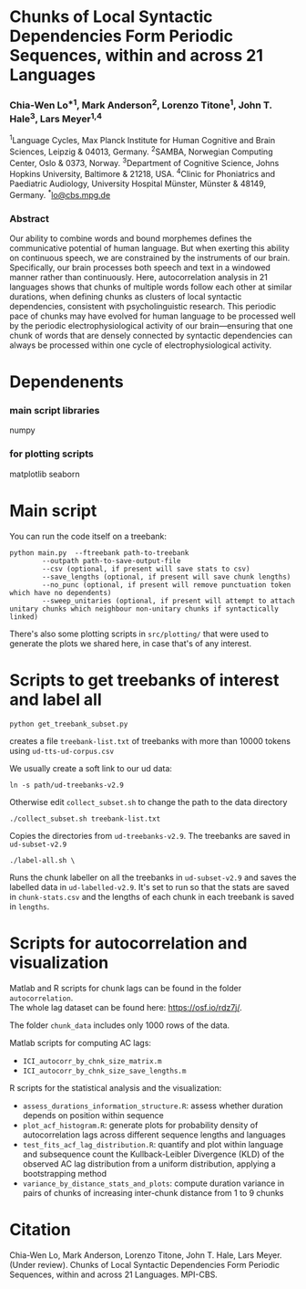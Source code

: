 # Chunks of Local Syntactic Dependencies Form Periodic Sequences, within and across 21 Languages 
### Chia-Wen Lo<sup>*1</sup>, Mark Anderson<sup>2</sup>, Lorenzo Titone<sup>1</sup>, John T. Hale<sup>3</sup>, Lars Meyer<sup>1,4</sup>
<sup>1</sup>Language Cycles, Max Planck Institute for Human Cognitive and Brain Sciences, Leipzig & 04013, Germany.
<sup>2</sup>SAMBA, Norwegian Computing Center, Oslo & 0373, Norway.
<sup>3</sup>Department of Cognitive Science, Johns Hopkins University, Baltimore & 21218, USA.
<sup>4</sup>Clinic for Phoniatrics and Paediatric Audiology, University Hospital Münster, Münster & 48149, Germany. 
<sup>*</sup>lo@cbs.mpg.de

### Abstract
Our ability to combine words and bound morphemes defines the communicative potential of human language. But when exerting this ability on continuous speech, we are constrained by the instruments of our brain. Specifically, our brain processes both speech and text in a windowed manner rather than continuously. Here, autocorrelation analysis in 21 languages shows that chunks of multiple words follow each other at similar durations, when defining chunks as clusters of local syntactic dependencies, consistent with psycholinguistic research. This periodic pace of chunks may have evolved for human language to be processed well by the periodic electrophysiological activity of our brain—ensuring that one chunk of words that are densely connected by syntactic dependencies can always be processed within one cycle of electrophysiological activity.

# Dependenents
### main script libraries
numpy

### for plotting scripts
matplotlib
seaborn

# Main script

You can run the code itself on a treebank:

```
python main.py  --ftreebank path-to-treebank
		--outpath path-to-save-output-file 
		--csv (optional, if present will save stats to csv) 
		--save_lengths (optional, if present will save chunk lengths)
		--no_punc (optional, if present will remove punctuation token which have no dependents)
		--sweep_unitaries (optional, if present will attempt to attach unitary chunks which neighbour non-unitary chunks if syntactically linked)
```

There's also some plotting scripts in `src/plotting/` that were used to generate the plots we shared here, in case that's of any interest.

# Scripts to get treebanks of interest and label all

```
python get_treebank_subset.py
```

creates a file `treebank-list.txt` of treebanks with more than 10000 tokens using `ud-tts-ud-corpus.csv`

We usually create a soft link to our ud data:

```
ln -s path/ud-treebanks-v2.9
```

Otherwise edit `collect_subset.sh` to change the path to the data directory

```
./collect_subset.sh treebank-list.txt
```

Copies the directories from `ud-treebanks-v2.9`. The treebanks are saved in `ud-subset-v2.9`


```
./label-all.sh \
```

Runs the chunk labeller on all the treebanks in `ud-subset-v2.9` and saves the labelled data in `ud-labelled-v2.9`. It's set to run so that the stats are saved in `chunk-stats.csv` and the lengths of each chunk in each treebank is saved in `lengths`. 

# Scripts for autocorrelation and visualization  
Matlab and R scripts for chunk lags can be found in the folder `autocorrelation`.  
The whole lag dataset can be found here: https://osf.io/rdz7j/. 

The folder `chunk_data` includes only 1000 rows of the data.


Matlab scripts for computing AC lags: 
- `ICI_autocorr_by_chnk_size_matrix.m`  
- `ICI_autocorr_by_chnk_size_save_lengths.m`  


R scripts for the statistical analysis and the visualization:  
- `assess_durations_information_structure.R`: assess whether duration depends on position within sequence  
- `plot_acf_histogram.R`: generate plots for probability density of autocorrelation lags across different sequence lengths and languages  
- `test_fits_acf_lag_distribution.R`: quantify and plot within language and subsequence count the Kullback-Leibler Divergence (KLD) of the observed AC lag distribution from a uniform distribution, applying a bootstrapping method  
- `variance_by_distance_stats_and_plots`:  compute duration variance in pairs of chunks of increasing inter-chunk distance from 1 to 9 chunks  


# Citation 
Chia-Wen Lo, Mark Anderson, Lorenzo Titone, John T. Hale, Lars Meyer. (Under review). Chunks of Local Syntactic Dependencies Form Periodic Sequences, within and across 21 Languages. MPI-CBS.



